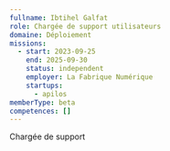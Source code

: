 ```yaml
---
fullname: Ibtihel Galfat
role: Chargée de support utilisateurs
domaine: Déploiement
missions:
  - start: 2023-09-25
    end: 2025-09-30
    status: independent
    employer: La Fabrique Numérique
    startups:
      - apilos
memberType: beta
competences: []
---
```

Chargée de support